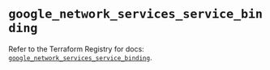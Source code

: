 # `google_network_services_service_binding`

Refer to the Terraform Registry for docs: [`google_network_services_service_binding`](https://registry.terraform.io/providers/hashicorp/google-beta/6.36.1/docs/resources/google_network_services_service_binding).
